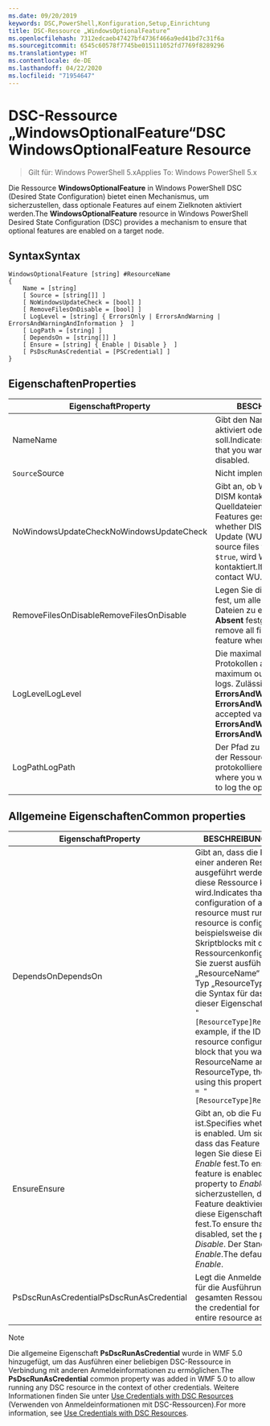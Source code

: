 ```yaml
---
ms.date: 09/20/2019
keywords: DSC,PowerShell,Konfiguration,Setup,Einrichtung
title: DSC-Ressource „WindowsOptionalFeature“
ms.openlocfilehash: 7312edcaeb47427bf4736f466a9ed41bd7c31f6a
ms.sourcegitcommit: 6545c60578f7745be015111052fd7769f8289296
ms.translationtype: HT
ms.contentlocale: de-DE
ms.lasthandoff: 04/22/2020
ms.locfileid: "71954647"
---
```

# <a name="dsc-windowsoptionalfeature-resource"></a><span data-ttu-id="c6613-103">DSC-Ressource „WindowsOptionalFeature“</span><span class="sxs-lookup"><span data-stu-id="c6613-103">DSC WindowsOptionalFeature Resource</span></span>

> <span data-ttu-id="c6613-104">Gilt für: Windows PowerShell 5.x</span><span class="sxs-lookup"><span data-stu-id="c6613-104">Applies To: Windows PowerShell 5.x</span></span>

<span data-ttu-id="c6613-105">Die Ressource **WindowsOptionalFeature** in Windows PowerShell DSC (Desired State Configuration) bietet einen Mechanismus, um sicherzustellen, dass optionale Features auf einem Zielknoten aktiviert werden.</span><span class="sxs-lookup"><span data-stu-id="c6613-105">The **WindowsOptionalFeature** resource in Windows PowerShell Desired State Configuration (DSC) provides a mechanism to ensure that optional features are enabled on a target node.</span></span>

## <a name="syntax"></a><span data-ttu-id="c6613-106">Syntax</span><span class="sxs-lookup"><span data-stu-id="c6613-106">Syntax</span></span>

```Syntax
WindowsOptionalFeature [string] #ResourceName
{
    Name = [string]
    [ Source = [string[]] ]
    [ NoWindowsUpdateCheck = [bool] ]
    [ RemoveFilesOnDisable = [bool] ]
    [ LogLevel = [string] { ErrorsOnly | ErrorsAndWarning | ErrorsAndWarningAndInformation }  ]
    [ LogPath = [string] ]
    [ DependsOn = [string[]] ]
    [ Ensure = [string] { Enable | Disable }  ]
    [ PsDscRunAsCredential = [PSCredential] ]
}
```

## <a name="properties"></a><span data-ttu-id="c6613-107">Eigenschaften</span><span class="sxs-lookup"><span data-stu-id="c6613-107">Properties</span></span>

|<span data-ttu-id="c6613-108">Eigenschaft</span><span class="sxs-lookup"><span data-stu-id="c6613-108">Property</span></span> |<span data-ttu-id="c6613-109">BESCHREIBUNG</span><span class="sxs-lookup"><span data-stu-id="c6613-109">Description</span></span> |
|---|---|
|<span data-ttu-id="c6613-110">Name</span><span class="sxs-lookup"><span data-stu-id="c6613-110">Name</span></span> |<span data-ttu-id="c6613-111">Gibt den Namen des Features an, das aktiviert oder deaktiviert werden soll.</span><span class="sxs-lookup"><span data-stu-id="c6613-111">Indicates the name of the feature that you want to ensure is enabled or disabled.</span></span> |
|<span data-ttu-id="c6613-112">`Source`</span><span class="sxs-lookup"><span data-stu-id="c6613-112">Source</span></span> |<span data-ttu-id="c6613-113">Nicht implementiert.</span><span class="sxs-lookup"><span data-stu-id="c6613-113">Not implemented.</span></span> |
|<span data-ttu-id="c6613-114">NoWindowsUpdateCheck</span><span class="sxs-lookup"><span data-stu-id="c6613-114">NoWindowsUpdateCheck</span></span> |<span data-ttu-id="c6613-115">Gibt an, ob Windows Update (WU) von DISM kontaktiert wird, wenn die Quelldateien zum Aktivieren eines Features gesucht werden.</span><span class="sxs-lookup"><span data-stu-id="c6613-115">Specifies whether DISM contacts Windows Update (WU) when searching for the source files to enable a feature.</span></span> <span data-ttu-id="c6613-116">Falls `$true`, wird WU nicht von DISM kontaktiert.</span><span class="sxs-lookup"><span data-stu-id="c6613-116">If `$true`, DISM does not contact WU.</span></span> |
|<span data-ttu-id="c6613-117">RemoveFilesOnDisable</span><span class="sxs-lookup"><span data-stu-id="c6613-117">RemoveFilesOnDisable</span></span> |<span data-ttu-id="c6613-118">Legen Sie diese Einstellung auf `$true` fest, um alle zu dem Feature gehörigen Dateien zu entfernen, wenn **Ensure** auf **Absent** festgelegt wird.</span><span class="sxs-lookup"><span data-stu-id="c6613-118">Set to `$true` to remove all files associated with the feature when **Ensure** is set to **Absent**.</span></span> |
|<span data-ttu-id="c6613-119">LogLevel</span><span class="sxs-lookup"><span data-stu-id="c6613-119">LogLevel</span></span> |<span data-ttu-id="c6613-120">Die maximale Ausgabeebene, die in den Protokollen angezeigt wird.</span><span class="sxs-lookup"><span data-stu-id="c6613-120">The maximum output level shown in the logs.</span></span> <span data-ttu-id="c6613-121">Zulässige Werte: **ErrorsOnly**, **ErrorsAndWarning** und **ErrorsAndWarningAndInformation**.</span><span class="sxs-lookup"><span data-stu-id="c6613-121">The accepted values are: **ErrorsOnly**, **ErrorsAndWarning**, and **ErrorsAndWarningAndInformation**.</span></span> |
|<span data-ttu-id="c6613-122">LogPath</span><span class="sxs-lookup"><span data-stu-id="c6613-122">LogPath</span></span> |<span data-ttu-id="c6613-123">Der Pfad zu einer Protokolldatei, in der der Ressourcenanbieter den Vorgang protokollieren soll.</span><span class="sxs-lookup"><span data-stu-id="c6613-123">The path to a log file where you want the resource provider to log the operation.</span></span> |

## <a name="common-properties"></a><span data-ttu-id="c6613-124">Allgemeine Eigenschaften</span><span class="sxs-lookup"><span data-stu-id="c6613-124">Common properties</span></span>

|<span data-ttu-id="c6613-125">Eigenschaft</span><span class="sxs-lookup"><span data-stu-id="c6613-125">Property</span></span> |<span data-ttu-id="c6613-126">BESCHREIBUNG</span><span class="sxs-lookup"><span data-stu-id="c6613-126">Description</span></span> |
|---|---|
|<span data-ttu-id="c6613-127">DependsOn</span><span class="sxs-lookup"><span data-stu-id="c6613-127">DependsOn</span></span> |<span data-ttu-id="c6613-128">Gibt an, dass die Konfiguration einer anderen Ressource ausgeführt werden muss, bevor diese Ressource konfiguriert wird.</span><span class="sxs-lookup"><span data-stu-id="c6613-128">Indicates that the configuration of another resource must run before this resource is configured.</span></span> <span data-ttu-id="c6613-129">Wenn beispielsweise die ID des Skriptblocks mit der Ressourcenkonfiguration, den Sie zuerst ausführen möchten, „ResourceName“ und dessen Typ „ResourceType“ ist, lautet die Syntax für das Verwenden dieser Eigenschaft `DependsOn = "[ResourceType]ResourceName"`.</span><span class="sxs-lookup"><span data-stu-id="c6613-129">For example, if the ID of the resource configuration script block that you want to run first is ResourceName and its type is ResourceType, the syntax for using this property is `DependsOn = "[ResourceType]ResourceName"`.</span></span> |
|<span data-ttu-id="c6613-130">Ensure</span><span class="sxs-lookup"><span data-stu-id="c6613-130">Ensure</span></span> |<span data-ttu-id="c6613-131">Gibt an, ob die Funktion aktiviert ist.</span><span class="sxs-lookup"><span data-stu-id="c6613-131">Specifies whether the feature is enabled.</span></span> <span data-ttu-id="c6613-132">Um sicherzustellen, dass das Feature aktiviert ist, legen Sie diese Eigenschaft auf _Enable_ fest.</span><span class="sxs-lookup"><span data-stu-id="c6613-132">To ensure that the feature is enabled, set this property to _Enable_.</span></span> <span data-ttu-id="c6613-133">Um sicherzustellen, dass das Feature deaktiviert ist, legen Sie diese Eigenschaft auf _Disable_ fest.</span><span class="sxs-lookup"><span data-stu-id="c6613-133">To ensure that the feature is disabled, set the property to _Disable_.</span></span> <span data-ttu-id="c6613-134">Der Standardwert ist _Enable_.</span><span class="sxs-lookup"><span data-stu-id="c6613-134">The default value is _Enable_.</span></span> |
|<span data-ttu-id="c6613-135">PsDscRunAsCredential</span><span class="sxs-lookup"><span data-stu-id="c6613-135">PsDscRunAsCredential</span></span> |<span data-ttu-id="c6613-136">Legt die Anmeldeinformationen für die Ausführung der gesamten Ressource fest.</span><span class="sxs-lookup"><span data-stu-id="c6613-136">Sets the credential for running the entire resource as.</span></span> |

> [!NOTE]
> <span data-ttu-id="c6613-137">Die allgemeine Eigenschaft **PsDscRunAsCredential** wurde in WMF 5.0 hinzugefügt, um das Ausführen einer beliebigen DSC-Ressource in Verbindung mit anderen Anmeldeinformationen zu ermöglichen.</span><span class="sxs-lookup"><span data-stu-id="c6613-137">The **PsDscRunAsCredential** common property was added in WMF 5.0 to allow running any DSC resource in the context of other credentials.</span></span> <span data-ttu-id="c6613-138">Weitere Informationen finden Sie unter [Use Credentials with DSC Resources](../../../configurations/runasuser.md) (Verwenden von Anmeldeinformationen mit DSC-Ressourcen).</span><span class="sxs-lookup"><span data-stu-id="c6613-138">For more information, see [Use Credentials with DSC Resources](../../../configurations/runasuser.md).</span></span>